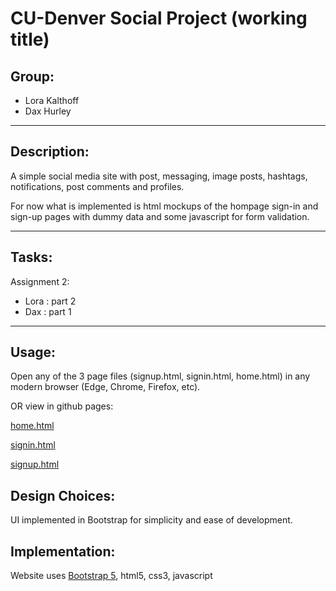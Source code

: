# CU-Denver Social Project (working title)
## Group:
+ Lora Kalthoff
+ Dax Hurley
---
## Description:

A simple social media site with post, messaging, image posts, hashtags, notifications, post comments and profiles.

For now what is implemented is html mockups of the hompage sign-in and sign-up pages with dummy data and some javascript for form validation.

---
## Tasks:
Assignment 2:
- Lora : part 2
- Dax : part 1

---
## Usage:
Open any of the 3 page files (signup.html, signin.html, home.html) in any modern browser (Edge, Chrome, Firefox, etc).

OR view in github pages:

[home.html](https://lorakalt.github.io/webapp_2021_project/home.html)

[signin.html](https://lorakalt.github.io/webapp_2021_project/signin.html)

[signup.html](https://lorakalt.github.io/webapp_2021_project/signup.html)

## Design Choices:

UI implemented in Bootstrap for simplicity and ease of development.

## Implementation:
Website uses [Bootstrap 5](https://getbootstrap.com/), html5, css3, javascript
